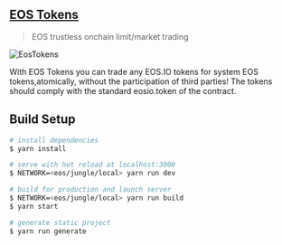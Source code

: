## [EOS Tokens](https://eostokens.io)
> EOS trustless onchain limit/market trading  

![EosTokens](http://i.imgur.com/AWp7IzW.png)

With EOS Tokens you can trade any EOS.IO tokens for system EOS tokens,atomically, without the participation of third parties! The tokens should comply with the standard eosio.token of the contract.

## Build Setup

``` bash
# install dependencies
$ yarn install

# serve with hot reload at localhost:3000
$ NETWORK=<eos/jungle/local> yarn run dev

# build for production and launch server
$ NETWORK=<eos/jungle/local> yarn run build
$ yarn start

# generate static project
$ yarn run generate
```

